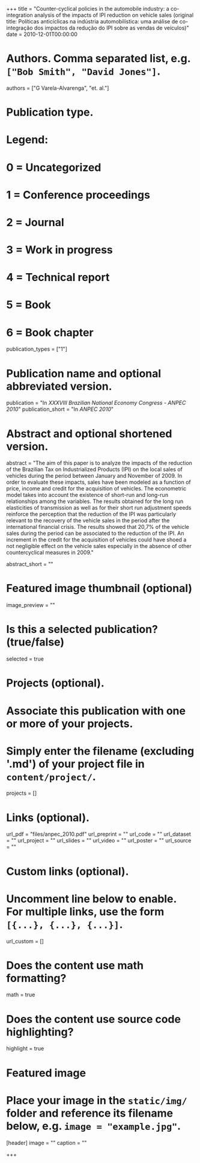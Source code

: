 +++
title = "Counter-cyclical policies in the automobile industry: a co-integration analysis of the impacts of IPI reduction on vehicle sales (original title: Políticas anticíclicas na indústria automobilística: uma análise de co-integração dos impactos da redução do IPI sobre as vendas de veículos)"
date = 2010-12-01T00:00:00

# Authors. Comma separated list, e.g. `["Bob Smith", "David Jones"]`.
authors = ["G Varela-Alvarenga", "et. al."]

# Publication type.
# Legend:
# 0 = Uncategorized
# 1 = Conference proceedings
# 2 = Journal
# 3 = Work in progress
# 4 = Technical report
# 5 = Book
# 6 = Book chapter
publication_types = ["1"]

# Publication name and optional abbreviated version.
publication = "In *XXXVIII Brazilian National Economy Congress - ANPEC 2010*"
publication_short = "In *ANPEC 2010*"

# Abstract and optional shortened version.
abstract = "The aim of this paper is to analyze the impacts of the reduction of the Brazilian Tax on Industrialized Products (IPI) on the local sales of vehicles during the period between January and November of 2009. In order to evaluate these impacts, sales have been modeled as a function of price, income and credit for the acquisition of vehicles. The econometric model takes into account the existence of short-run and long-run relationships among the variables. The results obtained for the long run elasticities of transmission as well as for their short run adjustment speeds reinforce the perception that the reduction of the IPI was particularly relevant to the recovery of the vehicle sales in the period after the international financial crisis. The results showed that 20,7% of the vehicle sales during the period can be associated to the reduction of the IPI. An increment in the credit for the acquisition of vehicles could have shoed a not negligible effect on the vehicle sales especially in the absence of other countercyclical measures in 2009."

abstract_short = ""

# Featured image thumbnail (optional)
image_preview = ""

# Is this a selected publication? (true/false)
selected = true

# Projects (optional).
#   Associate this publication with one or more of your projects.
#   Simply enter the filename (excluding '.md') of your project file in `content/project/`.
projects = []

# Links (optional).
url_pdf = "files/anpec_2010.pdf"
url_preprint = ""
url_code = ""
url_dataset = ""
url_project = ""
url_slides = ""
url_video = ""
url_poster = ""
url_source = ""

# Custom links (optional).
#   Uncomment line below to enable. For multiple links, use the form `[{...}, {...}, {...}]`.
url_custom = []

# Does the content use math formatting?
math = true

# Does the content use source code highlighting?
highlight = true

# Featured image
# Place your image in the `static/img/` folder and reference its filename below, e.g. `image = "example.jpg"`.
[header]
image = ""
caption = "" 

+++

